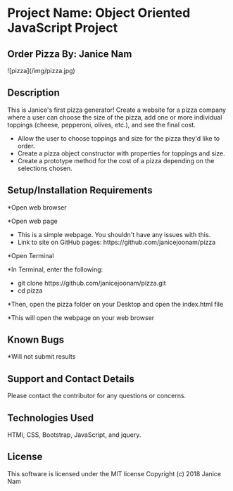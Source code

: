 <h1>Project Name: Object Oriented JavaScript Project</h2>
<h2>Order Pizza By: Janice Nam</h2>
![pizza](/img/pizza.jpg)
<h2>Description</h2>
This is Janice's first pizza generator!
Create a website for a pizza company where a user can choose the size of the pizza, add one or more individual toppings (cheese, pepperoni, olives, etc.), and see the final cost.
<ul>
<li>Allow the user to choose toppings and size for the pizza they'd like to order.</li>
<li>Create a pizza object constructor with properties for toppings and size.</li>
<li>Create a prototype method for the cost of a pizza depending on the selections chosen.</li>
</ul>

<h2>Setup/Installation Requirements</h2>
<p>*Open web browser</p>
<p>*Open web page</p>
<ul>
<li>This is a simple webpage. You shouldn't have any issues with this.</li>
<li>Link to site on GitHub pages: https://github.com/janicejoonam/pizza </li>
</ul>
<p>*Open Terminal</p>
<p>*In Terminal, enter the following:</p>
<ul>
<li>git clone https://github.com/janicejoonam/pizza.git</li>
<li>cd pizza</li>
</ul>
<p>*Then, open the pizza folder on your Desktop and open the index.html file</p>
<p>*This will open the webpage on your web browser</p>

<h2>Known Bugs</h2>
*Will not submit results

<h2>Support and Contact Details</h2>
Please contact the contributor for any questions or concerns.

<h2>Technologies Used</h2>
HTMl, CSS, Bootstrap, JavaScript, and jquery.

<h2>License</h2>
This software is licensed under the MIT license
Copyright (c) 2018 Janice Nam
